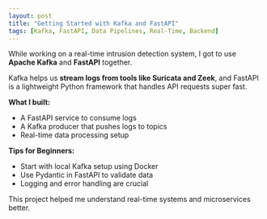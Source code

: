 ```yaml
---
layout: post
title: "Getting Started with Kafka and FastAPI"
tags: [Kafka, FastAPI, Data Pipelines, Real-Time, Backend]
---
```


While working on a real-time intrusion detection system, I got to use **Apache Kafka** and **FastAPI** together. 

Kafka helps us **stream logs from tools like Suricata and Zeek**, and FastAPI is a lightweight Python framework that handles API requests super fast.

**What I built:**
- A FastAPI service to consume logs
- A Kafka producer that pushes logs to topics
- Real-time data processing setup

**Tips for Beginners:**
- Start with local Kafka setup using Docker
- Use Pydantic in FastAPI to validate data
- Logging and error handling are crucial

This project helped me understand real-time systems and microservices better.